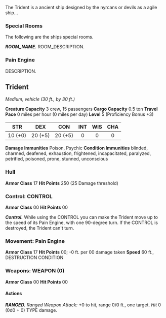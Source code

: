 The Trident is a ancient ship designed by the nyrcans or devils as a agile ship...


### Special Rooms
The following are the ships special rooms.

***ROOM_NAME.***
ROOM_DESCRIPTION.

### Pain Engine
DESCRIPTION.


## Trident
*Medium, vehicle (30 ft., by 30 ft.)*

**Creature Capacity** 3 crew, 15 passengers
**Cargo Capacity** 0.5 ton
**Travel Pace** 0 miles per hour (0 miles per day)
**Level** 5 (Proficiency Bonus +3)

|   STR   |   DEX   |   CON   |   INT   |   WIS   |   CHA   |
|:-------:|:-------:|:-------:|:-------:|:-------:|:-------:|
| 10 (+0) | 20 (+5) | 20 (+5) |    0    |    0    |    0    |

**Damage Immunities** Poison, Psychic
**Condition Immunities** blinded, charmed, deafened, exhaustion, frightened, incapacitated, paralyzed, petrified, poisoned, prone, stunned, unconscious


### Hull
**Armor Class** 17
**Hit Points** 250 (25 Damage threshold)

### Control: CONTROL
**Armor Class** 00
**Hit Points** 00

***Control.*** While using the CONTROL you can make the Trident move up to the speed of its Pain Engine, with one 90-degree turn. If the CONTROL is destroyed, the Trident can't turn.


### Movement: Pain Engine
**Armor Class** 17
**Hit Points** 00; -0 ft. per 00 damage taken
**Speed** 60 ft., DESTRUCTION CONDITION


### Weapons: WEAPON (0)
**Armor Class** 00
**Hit Points** 00

#### Actions
***RANGED.*** *Ranged Weapon Attack:* +0 to hit, range 0/0 ft., one target. *Hit* 0 (0d0 + 0) TYPE damage. 
